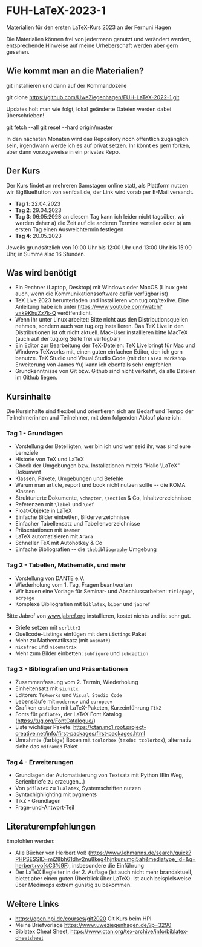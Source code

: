 # FUH-LaTeX-2023-1

Materialien für den ersten LaTeX-Kurs 2023 an der Fernuni Hagen

Die Materialien können frei von jedermann genutzt und verändert werden, entsprechende Hinweise auf meine Urheberschaft werden aber gern gesehen.

## Wie kommt man an die Materialien?

git installieren und dann auf der Kommandozeile

git clone https://github.com/UweZiegenhagen/FUH-LaTeX-2022-1.git

Updates holt man wie folgt, lokal geänderte Dateien werden dabei überschrieben!

git fetch --all
git reset --hard origin/master

In den nächsten Monaten wird das Repository noch öffentlich zugänglich sein,
irgendwann werde ich es auf privat setzen. Ihr könnt es gern forken, aber dann
vorzugsweise in ein privates Repo.

## Der Kurs

Der Kurs findet an mehreren Samstagen online statt, als Plattform nutzen wir BigBlueButton von senfcall.de, der Link wird vorab per E-Mail versandt.

* **Tag 1**: 22.04.2023
* **Tag 2**: 29.04.2023
* **Tag 3**: ~~06.05.2023~~ an diesem Tag kann ich leider nicht tagsüber, wir werden daher a) die Zeit auf die anderen Termine verteilen oder b) am ersten Tag einen Ausweichtermin festlegen
* **Tag 4**: 20.05.2023

Jeweils grundsätzlich von 10:00 Uhr bis 12:00 Uhr und 13:00 Uhr bis 15:00 Uhr, in Summe also 16 Stunden.

## Was wird benötigt

* Ein Rechner (Laptop, Desktop) mit Windows oder MacOS (Linux geht auch, wenn die Kommunikationssoftware dafür verfügbar ist)
* TeX Live 2023 herunterladen und installieren von tug.org/texlive. Eine Anleitung habe ich unter https://www.youtube.com/watch?v=k9KhuZz7k-Q veröffentlicht.
* Wenn ihr unter Linux arbeitet: Bitte nicht aus den Distributionsquellen nehmen, sondern auch von tug.org installieren. Das TeX Live in den Distributionen ist oft nicht aktuell. Mac-User installieren bitte MacTeX (auch auf der tug.org Seite frei verfügbar)
* Ein Editor zur Bearbeitung der TeX-Dateien: TeX Live bringt für Mac und Windows TeXworks mit, einen guten einfachen Editor, den ich gern benutze. TeX Studio und Visual Studio Code (mit der ``LaTeX Workshop`` Erweiterung von James Yu) kann ich ebenfalls sehr empfehlen.
* Grundkenntnisse von Git bzw. Github sind nicht verkehrt, da alle Dateien im Github liegen.

## Kursinhalte

Die Kursinhalte sind flexibel und orientieren sich am Bedarf und Tempo der Teilnehmerinnen und Teilnehmer, mit dem folgenden Ablauf plane ich:

### Tag 1 - Grundlagen

* Vorstellung der Beteiligten, wer bin ich und wer seid ihr, was sind eure Lernziele
* Historie von TeX und LaTeX
* Check der Umgebungen bzw. Installationen mittels "Hallo \LaTeX" Dokument
* Klassen, Pakete, Umgebungen und Befehle
* Warum man article, report und book nicht nutzen sollte -- die KOMA Klassen
* Strukturierte Dokumente, ``\chapter``, ``\section`` & Co, Inhaltverzeichnisse
* Referenzen mit ``\label`` und ``\ref``
* Float-Objekte in LaTeX
* Einfache Bilder einbetten, Bilderverzeichnisse
* Einfacher Tabellensatz und Tabellenverzeichnisse
* Präsentationen mit ``Beamer``
* LaTeX automatisieren mit ``Arara``
* Schneller TeX mit Autohotkey & Co
* Einfache Bibliografien -- die ``thebibliography`` Umgebung


### Tag 2 - Tabellen, Mathematik, und mehr

* Vorstellung von DANTE e.V.
* Wiederholung vom 1. Tag, Fragen beantworten
* Wir bauen eine Vorlage für Seminar- und Abschlussarbeiten: ``titlepage``, ``scrpage``
* Komplexe Bibliografien mit ``biblatex``, ``biber`` und ``jabref``

Bitte Jabref von www.jabref.org installieren, kostet nichts und ist sehr gut.

* Briefe setzen mit ``scrlttr2``
* Quellcode-Listings einfügen mit dem ``Listings`` Paket
* Mehr zu Mathematiksatz (mit ``amsmath``)
* ``nicefrac`` und ``nicematrix``
* Mehr zum Bilder einbetten: ``subfigure`` und ``subcaption`` 


### Tag 3 - Bibliografien und Präsentationen

* Zusammenfassung vom 2. Termin, Wiederholung
* Einheitensatz mit ``siunitx``
* Editoren: ``TeXworks`` und ``Visual Studio Code``
* Lebensläufe mit ``moderncv`` und ``europecv``
* Grafiken erstellen mit LaTeX-Paketen, Kurzeinführung ``TikZ``
* Fonts für ``pdflatex``, der LaTeX Font Katalog (https://tug.org/FontCatalogue/)
* Liste wichtiger Pakete: https://ctan.mc1.root.project-creative.net/info/first-packages/first-packages.html
* Umrahmte (farbige) Boxen mit ``tcolorbox`` (``texdoc tcolorbox``), alternativ siehe das ``mdframed`` Paket



### Tag 4 - Erweiterungen

* Grundlagen der Automatisierung von Textsatz mit Python (Ein Weg, Serienbriefe zu erzeugen...)
* Von ``pdflatex`` zu ``lualatex``, Systemschriften nutzen
* Syntaxhighlighting mit pygments
* TikZ - Grundlagen
* Frage-und-Antwort-Teil

## Literaturempfehlungen

Empfohlen werden:

* Alle Bücher von Herbert Voß (https://www.lehmanns.de/search/quick?PHPSESSID=mi28bh61dhv2nu8keg4hjnkunumgi5ah&mediatype_id=&q=herbert+vo%C3%9F), insbesondere die Einführung
* Der LaTeX Begleiter in der 2. Auflage (ist auch nicht mehr brandaktuell, bietet aber einen guten Überblick über LaTeX). Ist auch beispielsweise über Medimops extrem günstig zu bekommen.

## Weitere Links

* https://open.hpi.de/courses/git2020 Git Kurs beim HPI
* Meine Briefvorlage https://www.uweziegenhagen.de/?p=3290
* Biblatex Cheat Sheet, https://www.ctan.org/tex-archive/info/biblatex-cheatsheet

